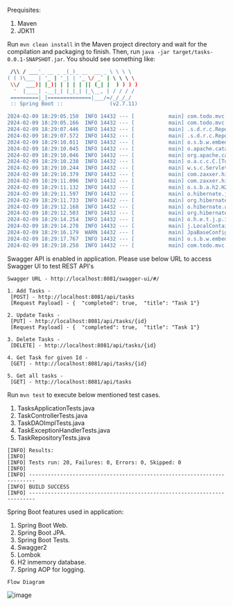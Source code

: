 Prequisites:
1. Maven
2. JDK11

Run `mvn clean install` in the Maven project directory and wait for the compilation and packaging to finish. Then, run `java -jar target/tasks-0.0.1-SNAPSHOT.jar`. You should see something like:

```bash  .   ____          _            __ _ _
 /\\ / ___'_ __ _ _(_)_ __  __ _ \ \ \ \
( ( )\___ | '_ | '_| | '_ \/ _` | \ \ \ \
 \\/  ___)| |_)| | | | | || (_| |  ) ) ) )
  '  |____| .__|_| |_|_| |_\__, | / / / /
 =========|_|==============|___/=/_/_/_/
 :: Spring Boot ::               (v2.7.11)

2024-02-09 18:29:05.150  INFO 14432 --- [           main] com.todo.mvc.tasks.TasksApplication      : Starting TasksApplication v0.0.1-SNAPSHOT using Java 11.0.0.1 on DESKTOP-O8PMP6O with PID 14432 (C:\tasks\target\tasks-0.0.1-SNAPSHOT.jar started in C:\Users\tasks)
2024-02-09 18:29:05.166  INFO 14432 --- [           main] com.todo.mvc.tasks.TasksApplication      : No active profile set, falling back to 1 default profile: "default"
2024-02-09 18:29:07.446  INFO 14432 --- [           main] .s.d.r.c.RepositoryConfigurationDelegate : Bootstrapping Spring Data JPA repositories in DEFAULT mode.
2024-02-09 18:29:07.572  INFO 14432 --- [           main] .s.d.r.c.RepositoryConfigurationDelegate : Finished Spring Data repository scanning in 93 ms. Found 1 JPA repository interfaces.
2024-02-09 18:29:10.011  INFO 14432 --- [           main] o.s.b.w.embedded.tomcat.TomcatWebServer  : Tomcat initialized with port(s): 8081 (http)
2024-02-09 18:29:10.045  INFO 14432 --- [           main] o.apache.catalina.core.StandardService   : Starting service [Tomcat]
2024-02-09 18:29:10.046  INFO 14432 --- [           main] org.apache.catalina.core.StandardEngine  : Starting Servlet engine: [Apache Tomcat/9.0.74]
2024-02-09 18:29:10.238  INFO 14432 --- [           main] o.a.c.c.C.[Tomcat].[localhost].[/]       : Initializing Spring embedded WebApplicationContext
2024-02-09 18:29:10.244  INFO 14432 --- [           main] w.s.c.ServletWebServerApplicationContext : Root WebApplicationContext: initialization completed in 4899 ms
2024-02-09 18:29:10.379  INFO 14432 --- [           main] com.zaxxer.hikari.HikariDataSource       : HikariPool-1 - Starting...
2024-02-09 18:29:11.096  INFO 14432 --- [           main] com.zaxxer.hikari.HikariDataSource       : HikariPool-1 - Start completed.
2024-02-09 18:29:11.132  INFO 14432 --- [           main] o.s.b.a.h2.H2ConsoleAutoConfiguration    : H2 console available at '/h2'. Database available at 'jdbc:h2:mem:todo_tasks'
2024-02-09 18:29:11.597  INFO 14432 --- [           main] o.hibernate.jpa.internal.util.LogHelper  : HHH000204: Processing PersistenceUnitInfo [name: default]
2024-02-09 18:29:11.733  INFO 14432 --- [           main] org.hibernate.Version                    : HHH000412: Hibernate ORM core version 5.6.15.Final
2024-02-09 18:29:12.168  INFO 14432 --- [           main] o.hibernate.annotations.common.Version   : HCANN000001: Hibernate Commons Annotations {5.1.2.Final}
2024-02-09 18:29:12.503  INFO 14432 --- [           main] org.hibernate.dialect.Dialect            : HHH000400: Using dialect: org.hibernate.dialect.H2Dialect
2024-02-09 18:29:14.254  INFO 14432 --- [           main] o.h.e.t.j.p.i.JtaPlatformInitiator       : HHH000490: Using JtaPlatform implementation: [org.hibernate.engine.transaction.jta.platform.internal.NoJtaPlatform]
2024-02-09 18:29:14.278  INFO 14432 --- [           main] j.LocalContainerEntityManagerFactoryBean : Initialized JPA EntityManagerFactory for persistence unit 'default'
2024-02-09 18:29:16.179  WARN 14432 --- [           main] JpaBaseConfiguration$JpaWebConfiguration : spring.jpa.open-in-view is enabled by default. Therefore, database queries may be performed during view rendering. Explicitly configure spring.jpa.open-in-view to disable this warning
2024-02-09 18:29:17.767  INFO 14432 --- [           main] o.s.b.w.embedded.tomcat.TomcatWebServer  : Tomcat started on port(s): 8081 (http) with context path ''
2024-02-09 18:29:18.258  INFO 14432 --- [           main] com.todo.mvc.tasks.TasksApplication      : Started TasksApplication in 14.308 seconds (JVM running for 15.561)
```
Swagger API is enabled in application. Please use below URL to access Swagger UI to test REST API's

```Swagger URL - http://localhost:8081/swagger-ui/#/```
```
1. Add Tasks -
 [POST] - http://localhost:8081/api/tasks
 [Request Payload] - {  "completed": true,  "title": "Task 1"}

2. Update Tasks -
 [PUT] - http://localhost:8081/api/tasks/{id}
 [Request Payload] - {  "completed": true,  "title": "Task 1"}

3. Delete Tasks -
 [DELETE] - http://localhost:8081/api/tasks/{id}

4. Get Task for given Id -
 [GET] - http://localhost:8081/api/tasks/{id}

5. Get all tasks -
 [GET] - http://localhost:8081/api/tasks
```

Run `mvn test` to execute below mentioned test cases.
1. TasksApplicationTests.java
2. TaskControllerTests.java
3. TaskDAOImplTests.java
4. TaskExceptionHandlerTests.java
5. TaskRepositoryTests.java

```
[INFO] Results:
[INFO] 
[INFO] Tests run: 20, Failures: 0, Errors: 0, Skipped: 0
[INFO] 
[INFO] ------------------------------------------------------------------------
[INFO] BUILD SUCCESS
[INFO] ------------------------------------------------------------------------	
```

Spring Boot features used in application:
1. Spring Boot Web.
2. Spring Boot JPA.
3. Spring Boot Tests.
4. Swagger2
5. Lombok
6. H2 inmemory database.
7. Spring AOP for logging.

```
Flow Diagram
```

![image](https://github.com/mohsinsayyad/todoMVCSpringboot/assets/117346117/10d017c1-14ea-49d4-946e-7fec06bb0e05)
